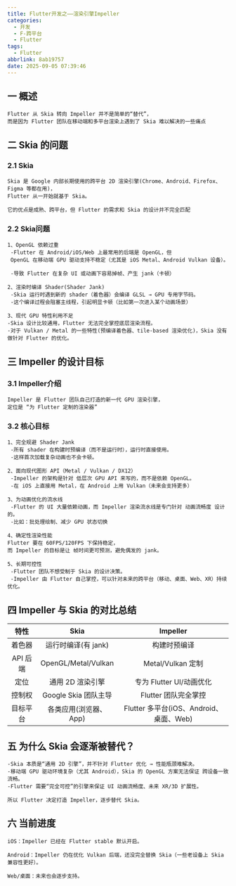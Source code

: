 ```yaml
---
title: Flutter开发之——渲染引擎Impeller
categories:
  - 开发
  - F-跨平台
  - Flutter
tags:
  - Flutter
abbrlink: 8ab19757
date: 2025-09-05 07:39:46
---
```

## 一 概述

```
Flutter 从 Skia 转向 Impeller 并不是简单的“替代”，
而是因为 Flutter 团队在移动端和多平台渲染上遇到了 Skia 难以解决的一些痛点
```

<!--more-->

## 二 Skia 的问题

### 2.1 Skia

```
Skia 是 Google 内部长期使用的跨平台 2D 渲染引擎(Chrome、Android、Firefox、Figma 等都在用)，
Flutter 从一开始就基于 Skia。

它的优点是成熟、跨平台，但 Flutter 的需求和 Skia 的设计并不完全匹配
```

### 2.2 Skia问题

```
1、OpenGL 依赖过重
 -Flutter 在 Android/iOS/Web 上最常用的后端是 OpenGL，但
 OpenGL 在移动端 GPU 驱动支持不稳定（尤其是 iOS Metal、Android Vulkan 设备）。

 -导致 Flutter 在复杂 UI 或动画下容易掉帧、产生 jank（卡顿）
 
2、渲染时编译 Shader(Shader Jank)
 -Skia 运行时遇到新的 shader（着色器）会编译 GLSL → GPU 专用字节码。
 -这个编译过程会阻塞主线程，引起明显卡顿（比如第一次进入某个动画场景）
 
3、现代 GPU 特性利用不足 
-Skia 设计比较通用，Flutter 无法完全掌控底层渲染流程。
-对于 Vulkan / Metal 的一些特性(预编译着色器、tile-based 渲染优化)，Skia 没有做针对 Flutter 的优化。
```

## 三 Impeller 的设计目标

### 3.1 Impeller介绍

```
Impeller 是 Flutter 团队自己打造的新一代 GPU 渲染引擎，
定位是 “为 Flutter 定制的渲染器”
```

### 3.2 核心目标

```
1、完全规避 Shader Jank
 -所有 shader 在构建时预编译（而不是运行时），运行时直接使用。
 -这样首次加载复杂动画也不会卡顿。
 
2、面向现代图形 API（Metal / Vulkan / DX12）
 -Impeller 的架构是针对 低层次 GPU API 来写的，而不是依赖 OpenGL。
 -在 iOS 上直接用 Metal，在 Android 上用 Vulkan（未来会支持更多）
 
3、为动画优化的流水线
 -Flutter 的 UI 大量依赖动画，而 Impeller 渲染流水线是专门针对 动画流畅度 设计的。
 -比如：批处理绘制、减少 GPU 状态切换
 
4、确定性渲染性能
Flutter 要在 60FPS/120FPS 下保持稳定，
而 Impeller 的目标是让 帧时间更可预测，避免偶发的 jank。

5、长期可控性
 -Flutter 团队不想受制于 Skia 的设计决策。
 -Impeller 由 Flutter 自己掌控，可以针对未来的跨平台（移动、桌面、Web、XR）持续优化。
```

## 四 Impeller 与 Skia 的对比总结

|   特性   |         Skia          |                Impeller                 |
| :------: | :-------------------: | :-------------------------------------: |
|  着色器  |  运行时编译(有 jank)  |              构建时预编译               |
| API 后端 |  OpenGL/Metal/Vulkan  |            Metal/Vulkan 定制            |
|   定位   |   通用 2D 渲染引擎    |        专为 Flutter UI/动画优化         |
|  控制权  | Google Skia 团队主导  |          Flutter 团队完全掌控           |
| 目标平台 | 各类应用(浏览器、App) | Flutter 多平台(iOS、Android、桌面、Web) |

## 五 为什么 Skia 会逐渐被替代？

```
-Skia 本质是“通用 2D 引擎”，并不针对 Flutter 优化 → 性能瓶颈难解决。
-移动端 GPU 驱动环境复杂（尤其 Android），Skia 的 OpenGL 方案无法保证 跨设备一致流畅。
-Flutter 需要“完全可控”的引擎来保证 UI 动画流畅度、未来 XR/3D 扩展性。

所以 Flutter 决定打造 Impeller，逐步替代 Skia。
```

## 六 当前进度

```
iOS：Impeller 已经在 Flutter stable 默认开启。

Android：Impeller 仍在优化 Vulkan 后端，还没完全替换 Skia（一些老设备上 Skia 兼容性更好）。

Web/桌面：未来也会逐步支持。
```

